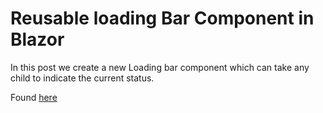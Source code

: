 # Reusable loading Bar Component in Blazor

In this post we create a new Loading bar component which can take any child to indicate the current status.

Found [here](https://steven-giesel.com/blogPost/d1884385-90de-43a1-ae24-0178495f1484)